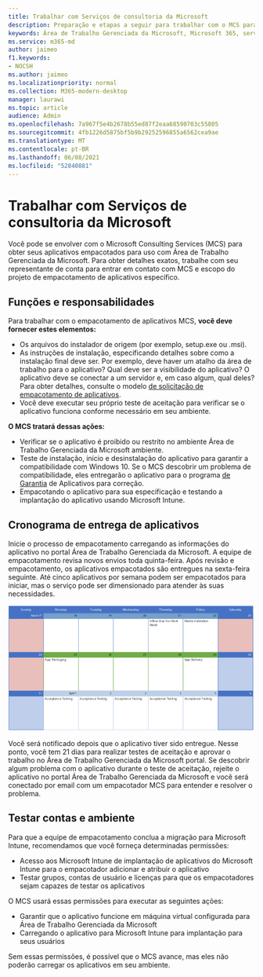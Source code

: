 ```yaml
---
title: Trabalhar com Serviços de consultoria da Microsoft
description: Preparação e etapas a seguir para trabalhar com o MCS para empacotar seus aplicativos
keywords: Área de Trabalho Gerenciada da Microsoft, Microsoft 365, serviço, documentação
ms.service: m365-md
author: jaimeo
f1.keywords:
- NOCSH
ms.author: jaimeo
ms.localizationpriority: normal
ms.collection: M365-modern-desktop
manager: laurawi
ms.topic: article
audience: Admin
ms.openlocfilehash: 7a967f5e4b2678b55ed87f2eaa68590703c55805
ms.sourcegitcommit: 4fb1226d5875bf5b9b29252596855a6562cea9ae
ms.translationtype: MT
ms.contentlocale: pt-BR
ms.lasthandoff: 06/08/2021
ms.locfileid: "52840881"
---
```

# <a name="working-with-microsoft-consulting-services"></a>Trabalhar com Serviços de consultoria da Microsoft

Você pode se envolver com o Microsoft Consulting Services (MCS) para obter seus aplicativos empacotados para uso com Área de Trabalho Gerenciada da Microsoft. Para obter detalhes exatos, trabalhe com seu representante de conta para entrar em contato com MCS e escopo do projeto de empacotamento de aplicativos específico.

## <a name="roles-and-responsibilities"></a>Funções e responsabilidades

Para trabalhar com o empacotamento de aplicativos MCS, **você deve fornecer estes elementos:**

- Os arquivos do instalador de origem (por exemplo, setup.exe ou .msi).
- As instruções de instalação, especificando detalhes sobre como a instalação final deve ser. Por exemplo, deve haver um atalho da área de trabalho para o aplicativo? Qual deve ser a visibilidade do aplicativo? O aplicativo deve se conectar a um servidor e, em caso algum, qual deles? Para obter detalhes, consulte o modelo [de solicitação de empacotamento de aplicativos](https://github.com/MicrosoftDocs/microsoft-365-docs/raw/public/microsoft-365/managed-desktop/get-ready/downloads/app-packaging-template.docx).
- Você deve executar seu próprio teste de aceitação para verificar se o aplicativo funciona conforme necessário em seu ambiente.

**O MCS tratará dessas ações:**

- Verificar se o aplicativo é proibido ou restrito no ambiente Área de Trabalho Gerenciada da Microsoft ambiente.
- Teste de instalação, início e desinstalação do aplicativo para garantir a compatibilidade com Windows 10. Se o MCS descobrir um problema de compatibilidade, eles entregarão o aplicativo para o programa [de Garantia](/fasttrack/products-and-capabilities#app-assure) de Aplicativos para correção.
- Empacotando o aplicativo para sua especificação e testando a implantação do aplicativo usando Microsoft Intune.

## <a name="app-delivery-schedule"></a>Cronograma de entrega de aplicativos

Inicie o processo de empacotamento carregando as informações do aplicativo no portal Área de Trabalho Gerenciada da Microsoft. A equipe de empacotamento revisa novos envios toda quinta-feira. Após revisão e empacotamento, os aplicativos empacotados são entregues na sexta-feira seguinte. Até cinco aplicativos por semana podem ser empacotados para iniciar, mas o serviço pode ser dimensionado para atender às suas necessidades.

![calendar showing app inflow on a Thursday (the 21st in this example), media validation the next day, packaging on the following Monday (the 25th) and app delivery on the subsequent Friday (the 29th)](../../media/MCS-cal.png)

Você será notificado depois que o aplicativo tiver sido entregue. Nesse ponto, você tem 21 dias para realizar testes de aceitação e aprovar o trabalho no Área de Trabalho Gerenciada da Microsoft portal. Se descobrir algum problema com o aplicativo durante o teste de aceitação, rejeite o aplicativo no portal Área de Trabalho Gerenciada da Microsoft e você será conectado por email com um empacotador MCS para entender e resolver o problema.

## <a name="testing-accounts-and-environment"></a>Testar contas e ambiente

Para que a equipe de empacotamento conclua a migração para Microsoft Intune, recomendamos que você forneça determinadas permissões:

- Acesso aos Microsoft Intune de implantação de aplicativos do Microsoft Intune para o empacotador adicionar e atribuir o aplicativo
- Testar grupos, contas de usuário e licenças para que os empacotadores sejam capazes de testar os aplicativos

O MCS usará essas permissões para executar as seguintes ações:

- Garantir que o aplicativo funcione em máquina virtual configurada para Área de Trabalho Gerenciada da Microsoft
- Carregando o aplicativo para Microsoft Intune para implantação para seus usuários

Sem essas permissões, é possível que o MCS avance, mas eles não poderão carregar os aplicativos em seu ambiente.
